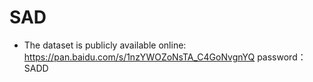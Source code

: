 # SAD
* The dataset is publicly available online: https://pan.baidu.com/s/1nzYWOZoNsTA_C4GoNvgnYQ  password：SADD
